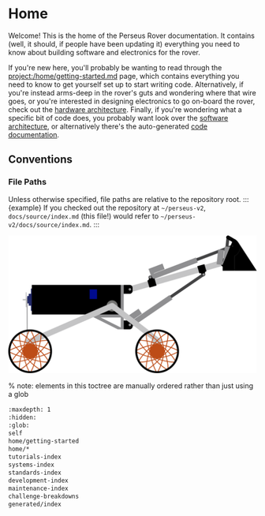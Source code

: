 # Home

Welcome! This is the home of the Perseus Rover documentation. It contains (well, it should, if people have been updating it) everything you need to know about building software and electronics for the rover.

If you're new here, you'll probably be wanting to read through the <project:/home/getting-started.md> page, which contains everything you need to know to get yourself set up to start writing code.
Alternatively, if you're instead arms-deep in the rover's guts and wondering where that wire goes, or you're interested in designing electronics to go on-board the rover, check out the [hardware architecture](project:/architecture/hardware.md).
Finally, if you're wondering what a specific bit of code does, you probably want look over the [software architecture](project:/architecture/software.md), or alternatively there's the auto-generated [code documentation](project:/generated/index.rst).

## Conventions

### File Paths

Unless otherwise specified, file paths are relative to the repository root.
:::{example}
If you checked out the repository at `~/perseus-v2`, `docs/source/index.md` (this file!) would refer to `~/perseus-v2/docs/source/index.md`.
:::

![Perseus](_static/Logo-Complex.png)

% note: elements in this toctree are manually ordered rather than just using a glob

```{toctree}
:maxdepth: 1
:hidden:
:glob:
self
home/getting-started
home/*
tutorials-index
systems-index
standards-index
development-index
maintenance-index
challenge-breakdowns
generated/index
```

